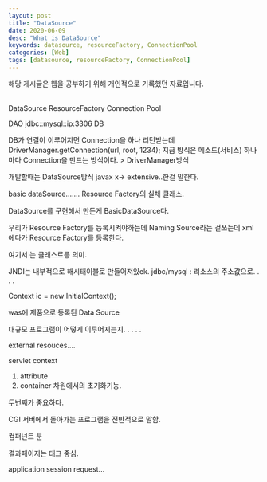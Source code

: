 ```yaml
---
layout: post
title: "DataSource"
date: 2020-06-09
desc: "What is DataSource"
keywords: datasource, resourceFactory, ConnectionPool
categories: [Web]
tags: [datasource, resourceFactory, ConnectionPool]
---
```

해당 게시글은 웹을 공부하기 위해 개인적으로 기록했던 자료입니다.
<br>
<br>



DataSource
ResourceFactory
Connection Pool

DAO jdbc::mysql::ip:3306  DB

DB가 연결이 이루어지면 Connection을 하나 리턴받는데 DriverManager.getConnection(url, root, 1234);  지금 방식은 메소드(서비스) 하나마다 Connection을 만드는 방식이다. > DriverManager방식

개발할때는 DataSource방식
javax  x-> extensive..한걸 말한다.


basic dataSource.......   Resource Factory의 실체 클래스. 

DataSource를 구현해서 만든게 BasicDataSource다. 


우리가 Resource Factory를 등록시켜야하는데 Naming Source라는 걸쓰는데  xml에다가 Resource Factory를 등록한다. 

여기서 는 클래스르릉 의미.

JNDI는 내부적으로 해시태이블로 만들어져있ek.  jdbc/mysql : 리소스의 주소값으로. . . .

Context ic = new InitialContext();





was에 제품으로 등록된 Data Source



대규모 프로그램이 어떻게 이루어지는지. . . . .

external resouces....


servlet context
1. attribute
2. container 차원에서의 초기화기능.

두번째가 중요하다. 

CGI 서버에서 돌아가는 프로그램을 전반적으로 말함. 


컴퍼넌트 분

결과페이지는 태그 중심. 

application
session
request...